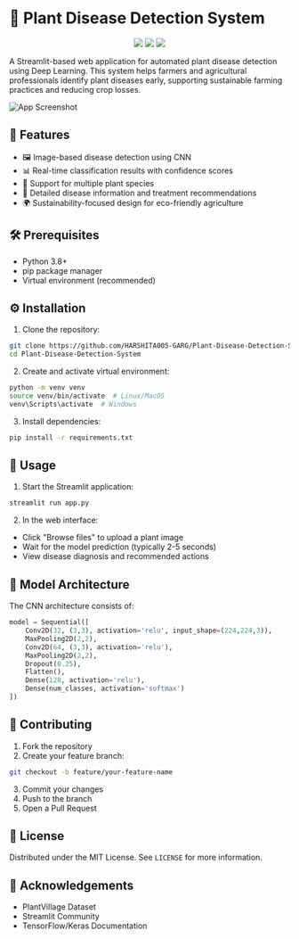 # 🌱 Plant Disease Detection System

<p align="center">
  <img src="https://img.shields.io/badge/Python-3.8%2B-blue?style=flat-square">
  <img src="https://img.shields.io/badge/Deep%20Learning-CNN-green?style=flat-square">
  <img src="https://img.shields.io/badge/License-MIT-yellow?style=flat-square">
</p>

A Streamlit-based web application for automated plant disease detection using Deep Learning. This system helps farmers and agricultural professionals identify plant diseases early, supporting sustainable farming practices and reducing crop losses.

![App Screenshot](./assets/screenshot.png)

## 🌟 Features

- 🖼️ Image-based disease detection using CNN
- 📊 Real-time classification results with confidence scores
- 🌿 Support for multiple plant species
- 📝 Detailed disease information and treatment recommendations
- 🌍 Sustainability-focused design for eco-friendly agriculture

## 🛠️ Prerequisites

- Python 3.8+
- pip package manager
- Virtual environment (recommended)

## ⚙️ Installation

1. Clone the repository:
```bash
git clone https://github.com/HARSHITA005-GARG/Plant-Disease-Detection-System.git
cd Plant-Disease-Detection-System
```

2. Create and activate virtual environment:
```bash
python -m venv venv
source venv/bin/activate  # Linux/MacOS
venv\Scripts\activate  # Windows
```

3. Install dependencies:
```bash
pip install -r requirements.txt
```

## 🚀 Usage

1. Start the Streamlit application:
```bash
streamlit run app.py
```

2. In the web interface:
 - Click "Browse files" to upload a plant image
 - Wait for the model prediction (typically 2-5 seconds)
 - View disease diagnosis and recommended actions

## 🧠 Model Architecture

The CNN architecture consists of:
```python
model = Sequential([
    Conv2D(32, (3,3), activation='relu', input_shape=(224,224,3)),
    MaxPooling2D(2,2),
    Conv2D(64, (3,3), activation='relu'),
    MaxPooling2D(2,2),
    Dropout(0.25),
    Flatten(),
    Dense(128, activation='relu'),
    Dense(num_classes, activation='softmax')
])
```

## 🤝 Contributing

1. Fork the repository
2. Create your feature branch:
```bash
git checkout -b feature/your-feature-name
```
3. Commit your changes
4. Push to the branch
5. Open a Pull Request

## 📜 License
Distributed under the MIT License. See `LICENSE` for more information.

## 🙏 Acknowledgements
- PlantVillage Dataset
- Streamlit Community
- TensorFlow/Keras Documentation
